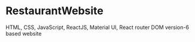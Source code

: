 # RestaurantWebsite
HTML, CSS, JavaScript, ReactJS, Material UI, React router DOM version-6 based website
